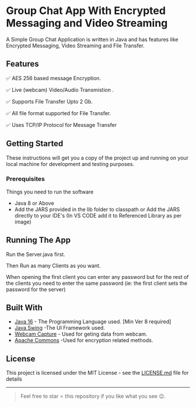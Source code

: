 # Group Chat App With Encrypted Messaging and Video Streaming
A Simple Group Chat Application is written in Java and has features like Encrypted Messaging, Video Streaming and File Transfer.

## Features
 ✅ AES 256 based message Encryption.
 
 ✅ Live (webcam) Video/Audio Transmistion .
 
 ✅ Supports File Transfer Upto 2 Gb.
 
 ✅ All file format supported for File Transfer.
 
 ✅ Uses TCP/IP Protocol for Message Transfer
 
 ## Getting Started

These instructions will get you a copy of the project up and running on your local machine for development and testing purposes.

### Prerequisites

Things you need to run the software
  - Java 8 or Above
  - Add the JARS provided in the lib folder to classpath or Add the JARS directly to your IDE's (In VS CODE add it to Referenced Library as per image)

## Running The App

Run the Server.java first. 

Then Run as many Clients as you want. 

When opening the first client you can enter any password but for the rest of the clients you need to enter the same password (ie: the first client sets the password for the server)



## Built With

* [Java 16](https://www.java.com/en/) - The Programming Language used. [Min Ver 8 required]
* [Java Swing](https://en.wikipedia.org/wiki/Swing_(Java)) -The UI Framework used.
* [Webcam Capture](https://github.com/sarxos/webcam-capture) - Used for geting data from webcam.
* [Apache Commons](https://commons.apache.org/) -Used for encryption related methods.

## License

This project is licensed under the MIT License - see the [LICENSE.md](LICENSE) file for details

***
> Feel free to star ⭐ this repository if you like what you see 😉.
